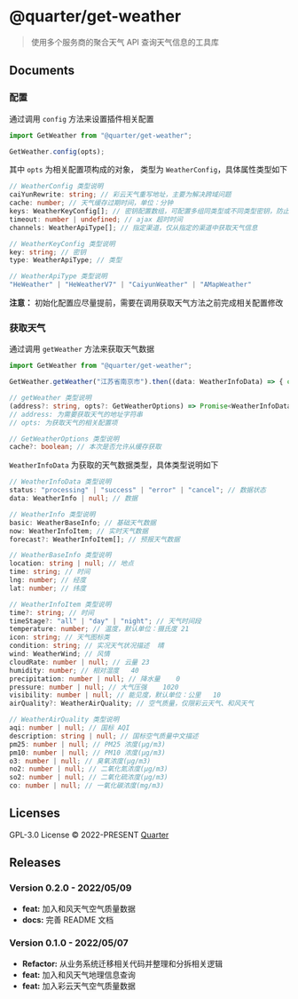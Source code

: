 # @quarter/get-weather

> 使用多个服务商的聚合天气 API 查询天气信息的工具库

## Documents

### 配置

通过调用 `config` 方法来设置插件相关配置

```typescript
import GetWeather from "@quarter/get-weather";

GetWeather.config(opts);
```

其中 `opts` 为相关配置项构成的对象， 类型为 `WeatherConfig`，具体属性类型如下

```typescript
// WeatherConfig 类型说明
caiYunRewrite: string; // 彩云天气重写地址，主要为解决跨域问题
cache: number; // 天气缓存过期时间，单位：分钟
keys: WeatherKeyConfig[]; // 密钥配置数组，可配置多组同类型或不同类型密钥，防止 API 调用达上限
timeout: number | undefined; // ajax 超时时间
channels: WeatherApiType[]; // 指定渠道，仅从指定的渠道中获取天气信息

// WeatherKeyConfig 类型说明
key: string; // 密钥
type: WeatherApiType; // 类型

// WeatherApiType 类型说明
"HeWeather" | "HeWeatherV7" | "CaiyunWeather" | "AMapWeather"
```

**注意：** 初始化配置应尽量提前，需要在调用获取天气方法之前完成相关配置修改

### 获取天气

通过调用 `getWeather` 方法来获取天气数据

```typescript
import GetWeather from "@quarter/get-weather";

GetWeather.getWeather("江苏省南京市").then((data: WeatherInfoData) => { console.log(data); });

// getWeather 类型说明
(address?: string, opts?: GetWeatherOptions) => Promise<WeatherInfoData>
// address: 为需要获取天气的地址字符串
// opts: 为获取天气的相关配置项

// GetWeatherOptions 类型说明
cache?: boolean; // 本次是否允许从缓存获取
```

`WeatherInfoData` 为获取的天气数据类型，具体类型说明如下

```typescript
// WeatherInfoData 类型说明
status: "processing" | "success" | "error" | "cancel"; // 数据状态
data: WeatherInfo | null; // 数据

// WeatherInfo 类型说明
basic: WeatherBaseInfo; // 基础天气数据
now: WeatherInfoItem; // 实时天气数据
forecast?: WeatherInfoItem[]; // 预报天气数据

// WeatherBaseInfo 类型说明
location: string | null; // 地点
time: string; // 时间
lng: number; // 经度
lat: number; // 纬度

// WeatherInfoItem 类型说明
time?: string; // 时间
timeStage?: "all" | "day" | "night"; // 天气时间段
temperature: number; // 温度，默认单位：摄氏度	21
icon: string; // 天气图标类
condition: string; // 实况天气状况描述	晴
wind: WeatherWind; // 风情
cloudRate: number | null; // 云量	23
humidity: number; // 相对湿度	40
precipitation: number | null; // 降水量	0
pressure: number | null; // 大气压强	1020
visibility: number | null; // 能见度，默认单位：公里	10
airQuality?: WeatherAirQuality; // 空气质量，仅限彩云天气、和风天气

// WeatherAirQuality 类型说明
aqi: number | null; // 国标 AQI
description: string | null; // 国标空气质量中文描述
pm25: number | null; // PM25 浓度(μg/m3)
pm10: number | null; // PM10 浓度(μg/m3)
o3: number | null; // 臭氧浓度(μg/m3)
no2: number | null; // 二氧化氮浓度(μg/m3)
so2: number | null; // 二氧化硫浓度(μg/m3)
co: number | null; // 一氧化碳浓度(mg/m3)
```


## Licenses

GPL-3.0 License © 2022-PRESENT [Quarter](https://github.com/unmian)

## Releases

### Version 0.2.0 - 2022/05/09

- **feat:** 加入和风天气空气质量数据
- **docs:** 完善 README 文档

### Version 0.1.0 - 2022/05/07

- **Refactor:** 从业务系统迁移相关代码并整理和分拆相关逻辑
- **feat:** 加入和风天气地理信息查询
- **feat:** 加入彩云天气空气质量数据